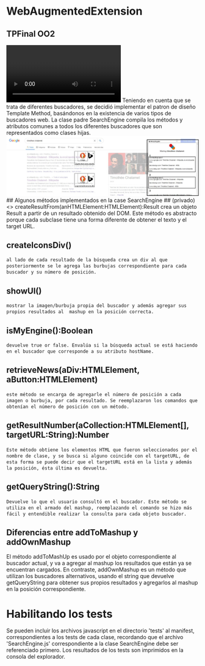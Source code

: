 # WebAugmentedExtension
## TPFinal OO2
<video width="" height="" controls>
  <source src="https://github.com/josemagon/WebAugmentedExtension/blob/master/docs/promo.mp4" type="video/mp4">
  Your browser does not support the video tag.
</video>
Teniendo en cuenta que se trata de diferentes buscadores, se decidió implementar el patron de diseño Template Method, basándonos en la existencia de varios tipos de buscadores web.
La clase padre SearchEngine compila los métodos y atributos comunes a todos los diferentes buscadores que son representados como clases hijas.
<img src="https://github.com/josemagon/WebAugmentedExtension/blob/master/docs/capture.png" alt="" height="" width="">
## Algunos métodos implementados en la case SearchEngine
## (privado) <<abstracto>> createResultFrom(anHTMLElement:HTMLElement):Result
	crea un objeto Result a partir de un resultado obtenido del DOM.
	Este método es abstracto porque cada subclase tiene una forma diferente de obtener el texto y el target URL.

## createIconsDiv()
	al lado de cada resultado de la búsqueda crea un div al que posteriormente se le agrega las burbujas correspondiente para cada buscador y su número de posición.

## showUI()
	mostrar la imagen/burbuja propia del buscador y además agregar sus propios resultados al  mashup en la posición correcta.

## isMyEngine():Boolean
	devuelve true or false. Envalúa si la búsqueda actual se está haciendo en el buscador que corresponde a su atributo hostName. 

## retrieveNews(aDiv:HTMLElement, aButton:HTMLElement)
	este método se encarga de agregarle el número de posición a cada imagen o burbuja, por cada resultado. Se reemplazaron los comandos que obtenían el número de posición con un método. 

## getResultNumber(aCollection:HTMLElement[], targetURL:String):Number
	Este método obtiene los elementos HTML que fueron seleccionados por el nombre de clase, y se busca si alguno coincide con el targetURL, de esta forma se puede decir que el targetURL está en la lista y además la posición, ésta última es devuelta.

## getQueryString():String
	Devuelve lo que el usuario consultó en el buscador. Este método se utiliza en el armado del mashup, reemplazando el comando se hizo más fácil y entendible realizar la consulta para cada objeto buscador.
	
## Diferencias entre addToMashup y addOwnMashup
El método addToMashUp es usado por el objeto correspondiente al buscador actual, y va a agregar al mashup los resultados que están ya se encuentran cargados.
En contraste, addOwnMashup es un método que utilizan los buscadores alternativos, usando el string que devuelve getQueryString para obtener sus propios resultados y agregarlos al mashup en la posición correspondiente. 

# Habilitando los tests
Se pueden incluir los archivos javascript en el directorio 'tests' al manifest, correspondientes a los tests de cada clase, recordando que el archivo 'SearchEngine.js' correspondiente a la clase SearchEngine debe ser referenciado primero.
Los resultados de los tests son imprimidos en la consola del explorador.
